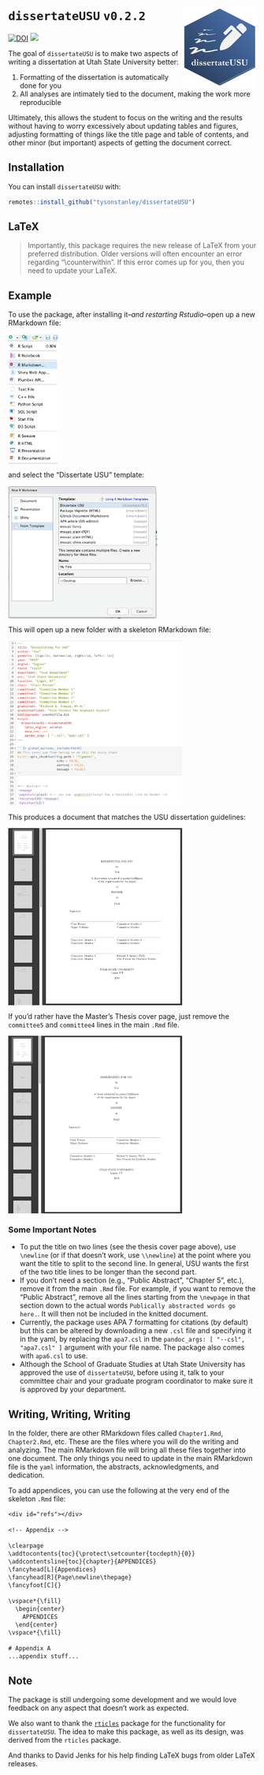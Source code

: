 
<!-- README.md is generated from README.Rmd. Please edit that file -->

# `dissertateUSU` `v0.2.2` <img src="inst/dissertateUSU_hex.png" align="right" width="30%" height="30%"/>

[![DOI](https://zenodo.org/badge/DOI/10.5281/zenodo.3516441.svg)](https://doi.org/10.5281/zenodo.3516441)
![](https://img.shields.io/badge/status-stable-brightgreen.svg)

The goal of `dissertateUSU` is to make two aspects of writing a
dissertation at Utah State University better:

1.  Formatting of the dissertation is automatically done for you
2.  All analyses are intimately tied to the document, making the work
    more reproducible

Ultimately, this allows the student to focus on the writing and the
results without having to worry excessively about updating tables and
figures, adjusting formatting of things like the title page and table of
contents, and other minor (but important) aspects of getting the
document correct.

## Installation

You can install `dissertateUSU` with:

``` r
remotes::install_github("tysonstanley/dissertateUSU")
```

## LaTeX

> Importantly, this package requires the new release of LaTeX from your
> preferred distribution. Older versions will often encounter an error
> regarding “\\counterwithin”. If this error comes up for you, then you
> need to update your LaTeX.

## Example

To use the package, after installing it–*and restarting Rstudio*–open up
a new RMarkdown file:

<img src="inst/dropdownmenu.png" align="center" width="20%"/>

and select the “Dissertate USU” template:

<img src="inst/fromtemplate.png" align="center" width="60%"/>

This will open up a new folder with a skeleton RMarkdown file:

<img src="inst/template.png" align="center" width="70%"/>

This produces a document that matches the USU dissertation guidelines:

<img src="inst/output.png" align="center" width="70%"/>

If you’d rather have the Master’s Thesis cover page, just remove the
`committee5` and `committee4` lines in the main `.Rmd` file.

<img src="inst/thesis_coverpage.png" align="center" width="70%"/>

### Some Important Notes

  - To put the title on two lines (see the thesis cover page above), use
    `\newline` (or if that doesn’t work, use `\\newline`) at the point
    where you want the title to split to the second line. In general,
    USU wants the first of the two title lines to be longer than the
    second part.
  - If you don’t need a section (e.g., “Public Abstract”, “Chapter 5”,
    etc.), remove it from the main `.Rmd` file. For example, if you want
    to remove the “Public Abstract”, remove all the lines starting from
    the `\newpage` in that section down to the actual words `Publically
    abstracted words go here.`. It will then not be included in the
    knitted document.
  - Currently, the package uses APA 7 formatting for citations (by
    default) but this can be altered by downloading a new `.csl` file
    and specifying it in the yaml, by replacing the `apa7.csl` in the
    `pandoc_args: [ "--csl", "apa7.csl" ]` argument with your file name.
    The package also comes with `apa6.csl` to use.
  - Although the School of Graduate Studies at Utah State University has
    approved the use of `dissertateUSU`, before using it, talk to your
    committee chair and your graduate program coordinator to make sure
    it is approved by your department.

## Writing, Writing, Writing

In the folder, there are other RMarkdown files called `Chapter1.Rmd`,
`Chapter2.Rmd`, etc. These are the files where you will do the writing
and analyzing. The main RMarkdown file will bring all these files
together into one document. The only things you need to update in the
main RMarkdown file is the `yaml` information, the abstracts,
acknowledgments, and dedication.

To add appendices, you can use the following at the very end of the
skeleton `.Rmd` file:

    <div id="refs"></div>
    
    <!-- Appendix -->
    
    \clearpage
    \addtocontents{toc}{\protect\setcounter{tocdepth}{0}}
    \addcontentsline{toc}{chapter}{APPENDICES}
    \fancyhead[L]{Appendices}
    \fancyhead[R]{Page\newline\thepage}
    \fancyfoot[C]{}
    
    \vspace*{\fill}
      \begin{center}
        APPENDICES
      \end{center}
    \vspace*{\fill}
    
    # Appendix A
    ...appendix stuff...

## Note

The package is still undergoing some development and we would love
feedback on any aspect that doesn’t work as expected.

We also want to thank the
[`rticles`](https://github.com/rstudio/rticles) package for the
functionality for `dissertateUSU`. The idea to make this package, as
well as its design, was derived from the `rticles` package.

And thanks to David Jenks for his help finding LaTeX bugs from older
LaTeX releases.

